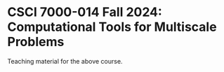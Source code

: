 # CSCI 7000-014 Fall 2024: Computational Tools for Multiscale Problems
Teaching material for the above course.
